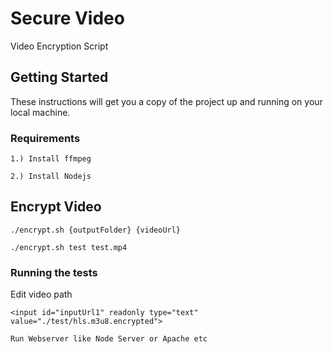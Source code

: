 # Secure Video
Video Encryption Script


## Getting Started

These instructions will get you a copy of the project up and running on your local machine.

### Requirements


```
1.) Install ffmpeg
```
```
2.) Install Nodejs
```


## Encrypt Video

```
./encrypt.sh {outputFolder} {videoUrl}
```
```
./encrypt.sh test test.mp4
```

### Running the tests

Edit video path
```
<input id="inputUrl1" readonly type="text" value="./test/hls.m3u8.encrypted">
```
```
Run Webserver like Node Server or Apache etc
```




